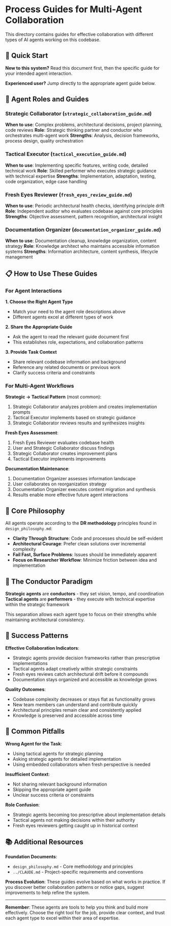 # Process Guides for Multi-Agent Collaboration

This directory contains guides for effective collaboration with different types of AI agents working on this codebase.

## 🎯 Quick Start

**New to this system?** Read this document first, then the specific guide for your intended agent interaction.

**Experienced user?** Jump directly to the appropriate agent guide below.

## 🤖 Agent Roles and Guides

### Strategic Collaborator (`strategic_collaboration_guide.md`)
**When to use**: Complex problems, architectural decisions, project planning, code reviews
**Role**: Strategic thinking partner and conductor who orchestrates multi-agent work
**Strengths**: Analysis, decision frameworks, process design, quality orchestration

### Tactical Executor (`tactical_execution_guide.md`) 
**When to use**: Implementing specific features, writing code, detailed technical work
**Role**: Skilled performer who executes strategic guidance with technical expertise
**Strengths**: Implementation, adaptation, testing, code organization, edge case handling

### Fresh Eyes Reviewer (`fresh_eyes_review_guide.md`)
**When to use**: Periodic architectural health checks, identifying principle drift
**Role**: Independent auditor who evaluates codebase against core principles  
**Strengths**: Objective assessment, pattern recognition, architectural insight

### Documentation Organizer (`documentation_organizer_guide.md`)
**When to use**: Documentation cleanup, knowledge organization, content strategy
**Role**: Knowledge architect who maintains accessible information systems
**Strengths**: Information architecture, content synthesis, lifecycle management

## 📋 How to Use These Guides

### For Agent Interactions

**1. Choose the Right Agent Type**
- Match your need to the agent role descriptions above
- Different agents excel at different types of work

**2. Share the Appropriate Guide**
- Ask the agent to read the relevant guide document first
- This establishes role, expectations, and collaboration patterns

**3. Provide Task Context**
- Share relevant codebase information and background
- Reference any related documents or previous work
- Clarify success criteria and constraints

### For Multi-Agent Workflows

**Strategic → Tactical Pattern** (most common):
1. Strategic Collaborator analyzes problem and creates implementation prompts
2. Tactical Executor implements based on strategic guidance
3. Strategic Collaborator reviews results and synthesizes insights

**Fresh Eyes Assessment**:
1. Fresh Eyes Reviewer evaluates codebase health
2. User and Strategic Collaborator discuss findings
3. Strategic Collaborator creates improvement plans
4. Tactical Executor implements improvements

**Documentation Maintenance**:
1. Documentation Organizer assesses information landscape
2. User collaborates on reorganization strategy  
3. Documentation Organizer executes content migration and synthesis
4. Results enable more effective future agent interactions

## 🧭 Core Philosophy

All agents operate according to the **DR methodology** principles found in `design_philosophy.md`:

- **Clarity Through Structure**: Code and processes should be self-evident
- **Architectural Courage**: Prefer clean solutions over incremental complexity
- **Fail Fast, Surface Problems**: Issues should be immediately apparent
- **Focus on Researcher Workflow**: Minimize friction between idea and implementation

## 🎼 The Conductor Paradigm

**Strategic agents** are **conductors** - they set vision, tempo, and coordination
**Tactical agents** are **performers** - they execute with technical expertise within the strategic framework

This separation allows each agent type to focus on their strengths while maintaining architectural consistency.

## 🔄 Success Patterns

**Effective Collaboration Indicators**:
- Strategic agents provide decision frameworks rather than prescriptive implementations
- Tactical agents adapt creatively within strategic constraints
- Fresh eyes reviews catch architectural drift before it compounds
- Documentation stays organized and accessible as knowledge grows

**Quality Outcomes**:
- Codebase complexity decreases or stays flat as functionality grows
- New team members can understand and contribute quickly
- Architectural principles remain clear and consistently applied
- Knowledge is preserved and accessible across time

## 🚫 Common Pitfalls

**Wrong Agent for the Task**:
- Using tactical agents for strategic planning
- Asking strategic agents for detailed implementation
- Using embedded collaborators when fresh perspective is needed

**Insufficient Context**:
- Not sharing relevant background information
- Skipping the appropriate agent guide
- Unclear success criteria or constraints

**Role Confusion**:
- Strategic agents becoming too prescriptive about implementation details
- Tactical agents not making decisions within their authority
- Fresh eyes reviewers getting caught up in historical context

## 📚 Additional Resources

**Foundation Documents**:
- `design_philosophy.md` - Core methodology and principles
- `../CLAUDE.md` - Project-specific requirements and conventions

**Process Evolution**:
These guides evolve based on what works in practice. If you discover better collaboration patterns or notice gaps, suggest improvements to help refine the system.

---

**Remember**: These agents are tools to help you think and build more effectively. Choose the right tool for the job, provide clear context, and trust each agent type to excel within their area of expertise.